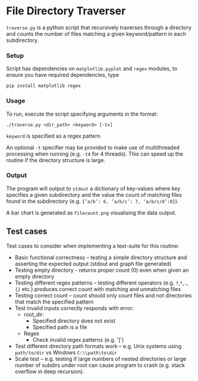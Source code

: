 # File Directory Traverser
`traverse.py` is a python script that recursively traverses through a directory and counts the number of files matching a given keyword/pattern in each subdirectory.

### Setup

Script has dependencies on `matplotlib.pyplot` and `regex` modules, to ensure you have required dependencies, type
```
pip install matplotlib regex
```

### Usage

To run, execute the script specifying arguments in the format:
```
./traverse.py <dir_path> <keyword> [-tx]
```

`keyword` is specified as a regex pattern

An optional `-t` specifier may be provided to make use of multithreaded processing when running (e.g. `-t4` for 4 threads). This can speed up the routine if the directory structure is large.

### Output

The program will output to `stdout` a dictionary of key-values where key specifies a given subdirectory and the value the count of matching files found in the subdirectory (e.g. `{’a/b’: 6, ’a/b/c’: 7,
‘a/b/c/d’:0}`).

A bar chart is generated as `filecount.png` visualising the data output.

## Test cases

Test cases to consider when implementing a test-suite for this routine:

* Basic functional correctness – testing a simple directory structure and asserting the expected output (stdout and graph file generated)
* Testing empty directory - returns proper count (0) even when given an empty directory
* Testing different regex patterns – testing different operators (e.g. `?`,`*`,`.`,`{}` etc.) produces correct count with matching and unmatching files
* Testing correct count – count should only count files and not directories that match the specified pattern
* Test invalid inputs correctly responds with error:
  * root_dir:
  	* Specified directory does not exist
  	* Specified path is a file
  * Regex
    * Check invalid regex patterns (e.g. '[')
* Test different directory path formats work – e.g. Unix systems using `path/to/dir` vs Windows `C:\\path\to\dir`
* Scale test – e.g. testing if large numbers of nested directories or large number of subdirs under root can cause program to crash (e.g. stack overflow in deep recursion).

